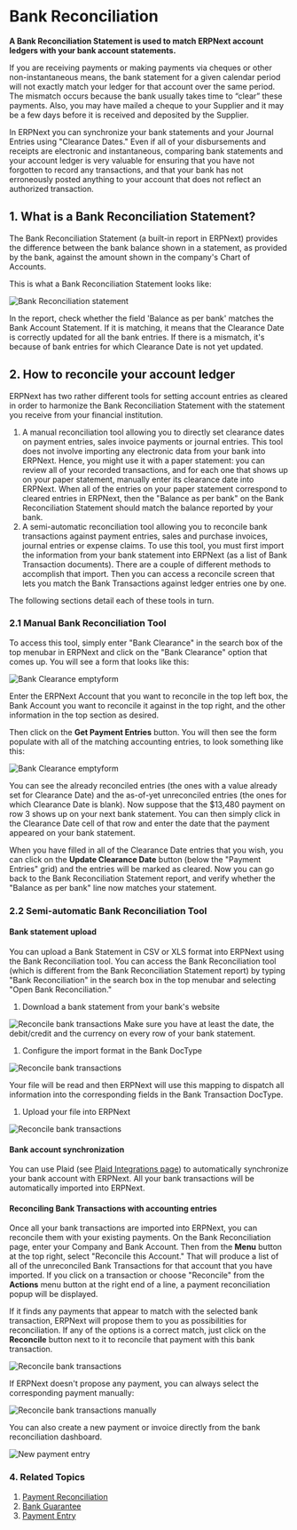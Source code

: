 <!-- add-breadcrumbs -->
# Bank Reconciliation

**A Bank Reconciliation Statement is used to match ERPNext account ledgers with your bank account statements.**

If you are receiving payments or making payments via cheques or other non-instantaneous means, the bank statement for a given calendar period will not exactly match your ledger for that account over the same period. The mismatch occurs because the bank usually takes time to “clear” these payments. Also, you may have mailed a cheque to your Supplier and it may be a few days before it is received and deposited by the Supplier.

In ERPNext you can synchronize your bank statements and your Journal Entries using "Clearance Dates." Even if all of your disbursements and receipts are electronic and instantaneous, comparing bank statements and your account ledger is very valuable for ensuring that you have not forgotten to record any transactions, and that your bank has not erroneously posted anything to your account that does not reflect an authorized transaction.

## 1. What is a Bank Reconciliation Statement?
The Bank Reconciliation Statement (a built-in report in ERPNext) provides the difference between the bank balance shown in a statement, as provided by the bank, against the amount shown in the company's Chart of Accounts.

This is what a Bank Reconciliation Statement looks like:

<img class="screenshot" alt="Bank Reconciliation statement" src="{{docs_base_url}}/assets/img/accounts/bank-reconciliation-2.png"> 

In the report, check whether the field 'Balance as per bank' matches the Bank Account Statement. If it is matching, it means that the Clearance Date is correctly updated for all the bank entries. If there is a mismatch, it's because of bank entries for which Clearance Date is not yet updated.

## 2. How to reconcile your account ledger

ERPNext has two rather different tools for setting account entries as cleared in order to harmonize the Bank Reconciliation Statement with the statement you receive from your financial institution.

1. A manual reconciliation tool allowing you to directly set clearance dates on payment entries, sales invoice payments or journal entries. This tool does not involve importing any electronic data from your bank into ERPNext. Hence, you might use it with a paper statement: you can review all of your recorded transactions, and for each one that shows up on your paper statement, manually enter its clearance date into ERPNext. When all of the entries on your paper statement correspond to cleared entries in ERPNext, then the "Balance as per bank" on the Bank Reconciliation Statement should match the balance reported by your bank.
2. A semi-automatic reconciliation tool allowing you to reconcile bank transactions against payment entries, sales and purchase invoices, journal entries or expense claims. To use this tool, you must first import the information from your bank statement into ERPNext (as a list of Bank Transaction documents). There are a couple of different methods to accomplish that import. Then you can access a reconcile screen that lets you match the Bank Transactions against ledger entries one by one.

The following sections detail each of these tools in turn.

### 2.1 Manual Bank Reconciliation Tool

To access this tool, simply enter "Bank Clearance" in the search box of the top menubar in ERPNext and click on the "Bank Clearance" option that comes up. You will see a form that looks like this:

<img class="screenshot" alt="Bank Clearance emptyform" src="{{docs_base_url}}/assets/img/accounts/InitialClearanceForm.png">

Enter the ERPNext Account that you want to reconcile in the top left box, the Bank Account you want to reconcile it against in the top right, and the other information in the top section as desired.

Then click on the **Get Payment Entries** button. You will then see the form populate with all of the matching accounting entries, to look something like this:

<img class="screenshot" alt="Bank Clearance emptyform" src="{{docs_base_url}}/assets/img/accounts/AccountClearanceForm.png">

You can see the already reconciled entries (the ones with a value already set for Clearance Date) and the as-of-yet unreconciled entries (the ones for which Clearance Date is blank). Now suppose that the $13,480 payment on row 3 shows up on your next bank statement. You can then simply click in the Clearance Date cell of that row and enter the date that the payment appeared on your bank statement.

When you have filled in all of the Clearance Date entries that you wish, you can click on the **Update Clearance Date** button (below the "Payment Entries" grid) and the entries will be marked as cleared. Now you can go back to the Bank Reconciliation Statement report, and verify whether the "Balance as per bank" line now matches your statement.

### 2.2 Semi-automatic Bank Reconciliation Tool

#### Bank statement upload

You can upload a Bank Statement in CSV or XLS format into ERPNext using the Bank Reconciliation tool. You can access the Bank Reconciliation tool (which is different from the Bank Reconciliation Statement report) by typing "Bank Reconciliation" in the search box in the top menubar and selecting "Open Bank Reconciliation."

1. Download a bank statement from your bank's website

 <img class="screenshot" alt="Reconcile bank transactions" src="{{docs_base_url}}/assets/img/accounts/sample_bank_statement.png">
 Make sure you have at least the date, the debit/credit and the currency on every row of your bank statement.

1. Configure the import format in the Bank DocType

 <img class="screenshot" alt="Reconcile bank transactions" src="{{docs_base_url}}/assets/img/accounts/bank_configuration.png">

 Your file will be read and then ERPNext will use this mapping to dispatch all information into the corresponding fields in the Bank Transaction DocType.

1. Upload your file into ERPNext

 <img class="screenshot" alt="Reconcile bank transactions" src="{{docs_base_url}}/assets/img/accounts/bank_transaction_upload.gif">


#### Bank account synchronization

You can use Plaid (see [Plaid Integrations page](/docs/user/manual/en/erpnext_integration/plaid_integration)) to automatically synchronize your bank account with ERPNext. All your bank transactions will be automatically imported into ERPNext.

#### Reconciling Bank Transactions with accounting entries

Once all your bank transactions are imported into ERPNext, you can reconcile them with your existing payments. On the Bank Reconciliation page, enter your Company and Bank Account. Then from the **Menu** button at the top right, select "Reconcile this Account." That will produce a list of all of the unreconciled Bank Transactions for that account that you have imported. If you click on a transaction or choose "Reconcile" from the **Actions** menu button at the right end of a line, a payment reconciliation popup will be displayed.

If it finds any payments that appear to match with the selected bank transaction, ERPNext will propose them to you as possibilities for reconciliation. If any of the options is a correct match, just click on the **Reconcile** button next to it to reconcile that payment with this bank transaction.

<img class="screenshot" alt="Reconcile bank transactions" src="{{docs_base_url}}/assets/img/accounts/auto_reconciliation.gif">

If ERPNext doesn't propose any payment, you can always select the corresponding payment manually:

<img class="screenshot" alt="Reconcile bank transactions manually" src="{{docs_base_url}}/assets/img/accounts/manual_reconciliation.gif">

You can also create a new payment or invoice directly from the bank reconciliation dashboard.

<img class="screenshot" alt="New payment entry" src="{{docs_base_url}}/assets/img/accounts/new_payment.gif">

### 4. Related Topics
1. [Payment Reconciliation](/docs/user/manual/en/accounts/payment-reconciliation)
1. [Bank Guarantee](/docs/user/manual/en/accounts/bank-guarantee)
1. [Payment Entry](/docs/user/manual/en/accounts/payment-entry)
